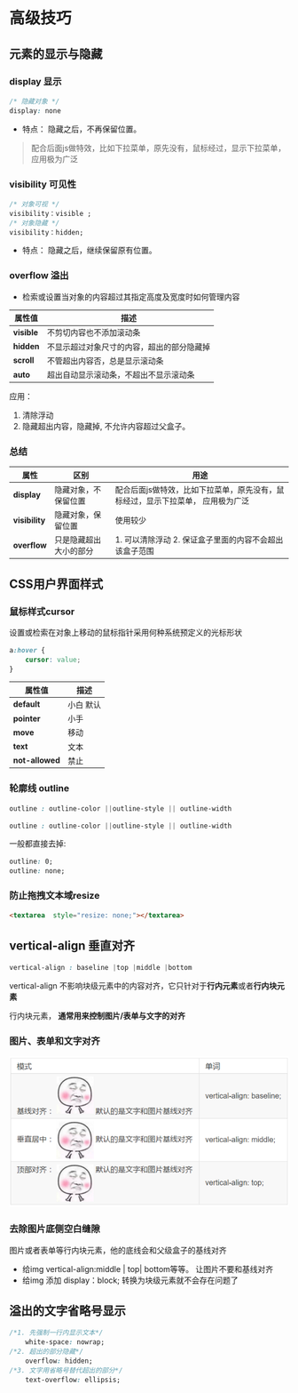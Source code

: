 # 高级技巧

## 元素的显示与隐藏

### display 显示

```css
/* 隐藏对象 */
display: none
```

- 特点： 隐藏之后，不再保留位置。

> 配合后面js做特效，比如下拉菜单，原先没有，鼠标经过，显示下拉菜单， 应用极为广泛

### visibility 可见性

```css
/* 对象可视 */
visibility：visible ; 　
/* 对象隐藏 */
visibility：hidden;
```

- 特点： 隐藏之后，继续保留原有位置。

### overflow 溢出

- 检索或设置当对象的内容超过其指定高度及宽度时如何管理内容

属性值         | 描述
----------- | ---------------------
**visible** | 不剪切内容也不添加滚动条
**hidden**  | 不显示超过对象尺寸的内容，超出的部分隐藏掉
**scroll**  | 不管超出内容否，总是显示滚动条
**auto**    | 超出自动显示滚动条，不超出不显示滚动条

应用：

1. 清除浮动
2. 隐藏超出内容，隐藏掉, 不允许内容超过父盒子。

### 总结

属性             | 区别          | 用途
-------------- | ----------- | -----------------------------------------
**display**    | 隐藏对象，不保留位置  | 配合后面js做特效，比如下拉菜单，原先没有，鼠标经过，显示下拉菜单， 应用极为广泛
**visibility** | 隐藏对象，保留位置   | 使用较少
**overflow**   | 只是隐藏超出大小的部分 | 1\. 可以清除浮动 2\. 保证盒子里面的内容不会超出该盒子范围

##  CSS用户界面样式

###  鼠标样式cursor

设置或检索在对象上移动的鼠标指针采用何种系统预定义的光标形状

```css
a:hover {
    cursor: value;
}
```

 | 属性值          | 描述       |
| --------------- | ---------- |
| **default**     | 小白  默认 |
| **pointer**     | 小手       |
| **move**        | 移动       |
| **text**        | 文本       |
| **not-allowed** | 禁止       |

### 轮廓线 outline

```css
outline : outline-color ||outline-style || outline-width 
```

```css
outline : outline-color ||outline-style || outline-width 
```

一般都直接去掉:

```css
outline: 0;
outline: none;
```

### 防止拖拽文本域resize

```html
<textarea  style="resize: none;"></textarea>
```

## vertical-align 垂直对齐

```css
vertical-align : baseline |top |middle |bottom 
```

vertical-align 不影响块级元素中的内容对齐，它只针对于**行内元素**或者**行内块元素**

行内块元素， **通常用来控制图片/表单与文字的对齐**

### 图片、表单和文字对齐

![1498467742995](/assets/1498467742995.png)

### 去除图片底侧空白缝隙

图片或者表单等行内块元素，他的底线会和父级盒子的基线对齐

- 给img vertical-align:middle | top| bottom等等。  让图片不要和基线对齐
- 给img 添加 display：block; 转换为块级元素就不会存在问题了

## 溢出的文字省略号显示

```css
/*1. 先强制一行内显示文本*/
    white-space: nowrap;
/*2. 超出的部分隐藏*/
    overflow: hidden;
/*3. 文字用省略号替代超出的部分*/
    text-overflow: ellipsis;
```

